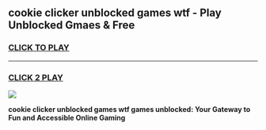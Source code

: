 
## cookie clicker unblocked games wtf - Play Unblocked Gmaes & Free
<h3>
<a href="https://news.freeplayer.one?title=cookie_clicker_unblocked_games_wtf&ref=23F">CLICK TO PLAY</a></h3>
<hr>

<h3>
<a href="https://news.freeplayer.one?title=cookie_clicker_unblocked_games_wtf&ref=23F">CLICK 2 PLAY</a>
  
</h3>

<a href="https://news.freeplayer.one?title=cookie_clicker_unblocked_games_wtf&ref=23F/"><img src="https://clearcache.store/games.png"></a>


**cookie clicker unblocked games wtf games unblocked: Your Gateway to Fun and Accessible Online Gaming**
